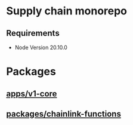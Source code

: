 # Supply chain monorepo

## Requirements

- Node Version 20.10.0

# Packages

## [apps/v1-core](./apps/v1-core)

## [packages/chainlink-functions](./packages/chainlink-functions)
